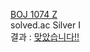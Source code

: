 [BOJ 1074 Z](https://www.acmicpc.net/problem/1074)  
solved.ac Silver I  
결과 : [맞았습니다!!](http://boj.kr/38e994fbc0c241419ce7532b76e58de0)
